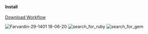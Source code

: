 #### Install

[Download Workflow](https://github.com/brand-it/alfred-workflow-ruby-and-rails-docs/releases/download/v3.3.0/Ruby.Rails.API.Docs.alfredworkflow)

![Farvardin-29-1401 18-06-20](https://user-images.githubusercontent.com/13140/163900117-d87be2af-4594-44cc-bd4a-179f528eca1a.gif)
![search_for_ruby](https://user-images.githubusercontent.com/13140/161662787-392dc02d-139e-4225-ad01-1aff8217bc61.gif)
![search_for_gem](https://user-images.githubusercontent.com/13140/161662790-3fccb4f1-d419-4bca-867e-ff5d55d0195b.gif)
